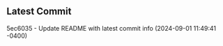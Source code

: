 
## Latest Commit
5ec6035 - Update README with latest commit info (2024-09-01 11:49:41 -0400) <Yunxi-Zhou>
